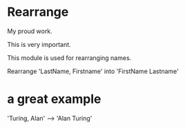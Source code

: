 Rearrange
==========
My proud work. 

This is very important.

This module is used for rearranging names.

Rearrange 'LastName, Firstname' into 'FirstName Lastname'

# a great example

'Turing, Alan' --> 'Alan Turing'
